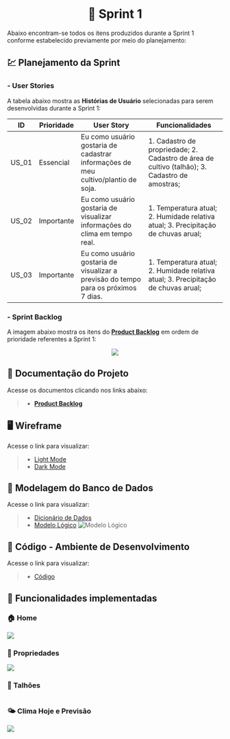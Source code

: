 <h1 align="center"> 
🏁 Sprint 1 
</h1>

Abaixo encontram-se todos os itens produzidos durante a Sprint 1 conforme estabelecido previamente por meio do planejamento: 

## 💹 Planejamento da Sprint

### - User Stories

A tabela abaixo mostra as __Histórias de Usuário__ selecionadas para serem desenvolvidas durante a Sprint 1:

| ID     | Prioridade | User Story                       | Funcionalidades                      |
| -------| ---------- | -------------------------------- | ------------------------------------ |
| US_01  | Essencial  | Eu como usuário gostaria de cadastrar informações de meu cultivo/plantio de soja. | 1. Cadastro de propriedade; 2. Cadastro de área de cultivo (talhão); 3. Cadastro de amostras;  | 
| US_02  | Importante  | Eu como usuário gostaria de visualizar informações do clima em tempo real.  | 1. Temperatura atual; 2. Humidade relativa atual; 3. Precipitação de chuvas arual; |
| US_03  | Importante | Eu como usuário gostaria de visualizar a previsão do tempo para os próximos 7 dias. | 1. Temperatura atual; 2. Humidade relativa atual; 3. Precipitação de chuvas arual; |

### - Sprint Backlog

A imagem abaixo mostra os itens do [__Product Backlog__](https://github.com/cluster-8/esoja-mobile/blob/main/Docs/Product-Backlog-Visiona-eSoja.pdf) em ordem de prioridade referentes a Sprint 1:

<p align="center">
  <img src="https://github.com/cluster-8/esoja-mobile/blob/main/Docs/sprint-1-backlog.png"/></p>

## 📂 Documentação do Projeto

Acesse os documentos clicando nos links abaixo:

> * [__Product Backlog__](https://github.com/cluster-8/esoja-mobile/blob/main/Docs/Product-Backlog-Visiona-eSoja.pdf)

## 🖥️ Wireframe 

Acesse o link para visualizar:

> * [Light Mode](https://www.figma.com/file/tHWwoGru7N8AbAoRujX0ED/eSoja?node-id=838%3A72)
> * [Dark Mode](https://www.figma.com/file/tHWwoGru7N8AbAoRujX0ED/eSoja?node-id=836%3A72)

## 🎲 Modelagem do Banco de Dados

Acesse o link para visualizar:

> * [Dicionário de Dados](https://github.com/cluster-8/esoja-mobile/blob/main/Docs/Diciona%CC%81rio-de-dados-eSoja.xlsx)
> * [Modelo Lógico](https://github.com/cluster-8/esoja-mobile/blob/main/Docs/modelo-logico.png)
> ![Modelo Lógico](https://github.com/cluster-8/esoja-mobile/blob/main/Docs/modelo-logico.png)

## 📃 Código - Ambiente de Desenvolvimento 

Acesse o link para visualizar:

> * [Código]()

## 💫 Funcionalidades implementadas
 
### 🏠 Home

![](https://github.com/cluster-8/esoja-mobile/blob/main/Gifs/home.gif)

### 🚜 Propriedades

![](https://github.com/cluster-8/esoja-mobile/blob/main/Gifs/properties-page.gif)

### 🌱 Talhões

![]()

### 🌤️ Clima Hoje e Previsão

![](https://github.com/cluster-8/esoja-mobile/blob/main/Gifs/weather-page.gif)


